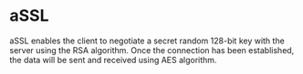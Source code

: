 # aSSL
aSSL enables the client to negotiate a secret random 128-bit key with the server using the RSA algorithm. Once the connection has been established, the data will be sent and received using AES algorithm.
